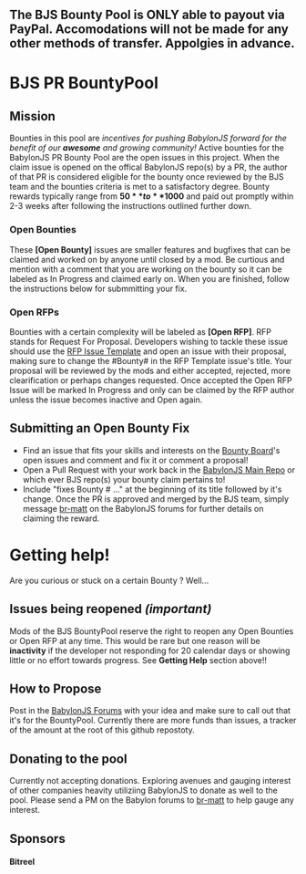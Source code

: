 ## The BJS Bounty Pool is ONLY able to payout via PayPal. Accomodations will not be made for any other methods of transfer. Appolgies in advance.


# BJS PR BountyPool

## Mission
Bounties in this pool are _incentives for pushing BabylonJS forward for the benefit of our **awesome** and growing community!_ Active bounties for the BabylonJS PR Bounty Pool are the open issues in this project. When the claim issue is opened on the offical BabylonJS repo(s) by a PR, the author of that PR is considered eligible for the bounty once reviewed by the BJS team and the bounties criteria is met to a satisfactory degree. Bounty rewards typically range from **$50** to **$1000** and paid out promptly within 2-3 weeks after following the instructions outlined further down.

### Open Bounties
These **[Open Bounty]** issues are smaller features and bugfixes that can be claimed and worked on by anyone until closed by a mod. Be curtious and mention with a comment that you are working on the bounty so it can be labeled as In Progress and claimed early on. When you are finished, follow the instructions below for submmitting your fix.

### Open RFPs
Bounties with a certain complexity will be labeled as **[Open RFP]**. RFP stands for Request For Proposal. Developers wishing to tackle these issue should use the [RFP Issue Template](https://www.google.com) and open an issue with their proposal, making sure to change the #Bounty# in the RFP Template issue's title. Your proposal will be reviewed by the mods and either accepted, rejected, more clearification or perhaps changes requested. Once accepted the Open RFP Issue will be marked In Progress and only can be claimed by the RFP author unless the issue becomes inactive and Open again.

## Submitting an Open Bounty Fix
* Find an issue that fits your skills and interests on the [Bounty Board](https://github.com/BitReelCo/BJS-PR-Bounty-Pool)'s open issues and comment and fix it or comment a proposal!
* Open a Pull Request with your work back in the [BabylonJS Main Repo](https://github.com/BabylonJS/Babylon.js) or which ever BJS repo(s) your bounty claim pertains to!
* Include "fixes Bounty # ..." at the beginning of its title followed by it's change. Once the PR is approved and merged by the BJS team, simply message [br-matt](https://forum.babylonjs.com/u/br-matt) on the BabylonJS forums for further details on claiming the reward.

# Getting help!
Are you curious or stuck on a certain Bounty ? Well...

## Issues being reopened _*(important)*_
Mods of the BJS BountyPool reserve the right to reopen any Open Bounties or Open RFP at any time. This would be rare but one reason will be **inactivity** if the developer not responding for 20 calendar days or showing little or no effort towards progress. See **Getting Help** section above!!

## How to Propose
Post in the [BabylonJS Forums](https://forum.babylonjs.com/) with your idea and make sure to call out that it's for the BountyPool. Currently there are more funds than issues, a tracker of the amount at the root of this github repostoty.

## Donating to the pool
Currently not accepting donations. Exploring avenues and gauging interest of other companies heavity utiliziing BabylonJS to donate as well to the pool. Please send a PM on the Babylon forums to [br-matt](https://forum.babylonjs.com/u/br-matt) to help gauge any interest.

## Sponsors
#### Bitreel
